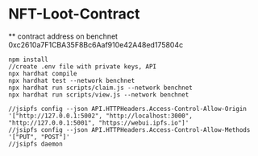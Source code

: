 # NFT-Loot-Contract
** contract address on benchnet 0xc2610a7F1CBA35F8Bc6Aaf910e42A48ed175804c
```
npm install
//create .env file with private keys, API
npx hardhat compile
npx hardhat test --network benchnet
npx hardhat run scripts/claim.js --network benchnet
npx hardhat run scripts/view.js --network benchnet

//jsipfs config --json API.HTTPHeaders.Access-Control-Allow-Origin '["http://127.0.0.1:5002", "http://localhost:3000", "http://127.0.0.1:5001", "https://webui.ipfs.io"]'
//jsipfs config --json API.HTTPHeaders.Access-Control-Allow-Methods '["PUT", "POST"]'
//jsipfs daemon
```

